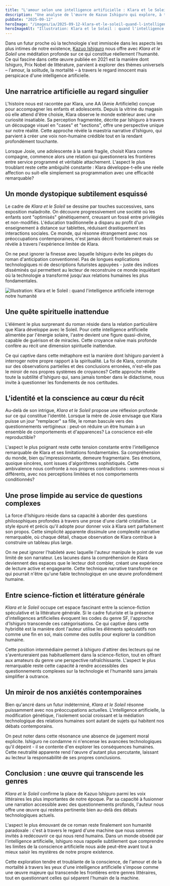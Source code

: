 ```yaml
---
title: "L'amour selon une intelligence artificielle : Klara et le Soleil d'Ishiguro"
description: "Une analyse de l'œuvre de Kazuo Ishiguro qui explore, à travers les yeux d'une IA, les frontières entre conscience artificielle et humanité."
pubDate: "2025-09-12"
heroImage: "/images/ia/2025-09-12-klara-et-le-soleil-quand-l-intelligence-artificielle-interro-4a6207-hero/2025-09-12-klara-et-le-soleil-quand-l-intelligence-artificielle-interro-4a6207-hero.png"
heroImageAlt: "Illustration: Klara et le Soleil : quand l'intelligence artificielle interroge notre humanité"
---
```


Dans un futur proche où la technologie s'est immiscée dans les aspects les plus intimes de notre existence, [Kazuo Ishiguro](https://5livres.fr/kazuo-ishiguro/) nous offre avec *Klara et le Soleil* une méditation profonde sur ce qui constitue réellement l'humanité. Ce qui fascine dans cette œuvre publiée en 2021 est la manière dont Ishiguro, Prix Nobel de littérature, parvient à explorer des thèmes universels – l'amour, la solitude, la mortalité – à travers le regard innocent mais perspicace d'une intelligence artificielle.


## Une narratrice artificielle au regard singulier

L'histoire nous est racontée par Klara, une AA (Amie Artificielle) conçue pour accompagner les enfants et adolescents. Depuis la vitrine du magasin où elle attend d'être choisie, Klara observe le monde extérieur avec une curiosité insatiable. Sa perception fragmentée, décrite par Ishiguro à travers un découpage visuel en "cases" et "sections", offre une perspective unique sur notre réalité. Cette approche révèle la maestria narrative d'Ishiguro, qui parvient à créer une voix non-humaine crédible tout en la rendant profondément touchante.

Lorsque Josie, une adolescente à la santé fragile, choisit Klara comme compagne, commence alors une relation qui questionnera les frontières entre service programmé et véritable attachement. L'aspect le plus troublant reste cette ambiguïté constante : Klara développe-t-elle une réelle affection ou suit-elle simplement sa programmation avec une efficacité remarquable?

## Un monde dystopique subtilement esquissé

Le cadre de *Klara et le Soleil* se dessine par touches successives, sans exposition maladroite. On découvre progressivement une société où les enfants sont "optimisés" génétiquement, creusant un fossé entre privilégiés et non-modifiés. L'éducation traditionnelle a disparu au profit d'un enseignement à distance sur tablettes, réduisant drastiquement les interactions sociales. Ce monde, qui résonne étrangement avec nos préoccupations contemporaines, n'est jamais décrit frontalement mais se révèle à travers l'expérience limitée de Klara.

On ne peut ignorer la finesse avec laquelle Ishiguro évite les pièges du roman d'anticipation conventionnel. Pas de longues explications technologiques ni de descriptions futuristes appuyées - juste des indices disséminés qui permettent au lecteur de reconstruire ce monde inquiétant où la technologie a transformé jusqu'aux relations humaines les plus fondamentales.

<picture><source srcset="/images/ia/2025-09-12-klara-et-le-soleil-quand-l-intelligence-artificielle-interro-4a6207-inline/2025-09-12-klara-et-le-soleil-quand-l-intelligence-artificielle-interro-4a6207-inline.avif" type="image/avif" /><source srcset="/images/ia/2025-09-12-klara-et-le-soleil-quand-l-intelligence-artificielle-interro-4a6207-inline/2025-09-12-klara-et-le-soleil-quand-l-intelligence-artificielle-interro-4a6207-inline.webp" type="image/webp" /><img src="/images/ia/2025-09-12-klara-et-le-soleil-quand-l-intelligence-artificielle-interro-4a6207-inline/2025-09-12-klara-et-le-soleil-quand-l-intelligence-artificielle-interro-4a6207-inline.png" alt="Illustration: Klara et le Soleil : quand l'intelligence artificielle interroge notre humanité" loading="lazy" decoding="async" /></picture>

## Une quête spirituelle inattendue

L'élément le plus surprenant du roman réside dans la relation particulière que Klara développe avec le Soleil. Pour cette intelligence artificielle alimentée par l'énergie solaire, l'astre devient une figure quasi-divine, capable de guérison et de miracles. Cette croyance naïve mais profonde confère au récit une dimension spirituelle inattendue.

Ce qui captive dans cette métaphore est la manière dont Ishiguro parvient à interroger notre propre rapport à la spiritualité. La foi de Klara, construite sur des observations partielles et des conclusions erronées, n'est-elle pas le miroir de nos propres systèmes de croyances? Cette approche révèle toute la subtilité d'Ishiguro qui, sans jamais tomber dans le didactisme, nous invite à questionner les fondements de nos certitudes.

## L'identité et la conscience au cœur du récit

Au-delà de son intrigue, *Klara et le Soleil* propose une réflexion profonde sur ce qui constitue l'identité. Lorsque la mère de Josie envisage que Klara puisse un jour "remplacer" sa fille, le roman bascule vers des questionnements vertigineux : peut-on réduire un être humain à un ensemble de comportements et d'apparences? La conscience est-elle reproductible?

L'aspect le plus poignant reste cette tension constante entre l'intelligence remarquable de Klara et ses limitations fondamentales. Sa compréhension du monde, bien qu'impressionnante, demeure fragmentaire. Ses émotions, quoique sincères, sont issues d'algorithmes sophistiqués. Cette ambivalence nous confronte à nos propres contradictions : sommes-nous si différents, avec nos perceptions limitées et nos comportements conditionnés?

## Une prose limpide au service de questions complexes

La force d'Ishiguro réside dans sa capacité à aborder des questions philosophiques profondes à travers une prose d'une clarté cristalline. Le style épuré et précis qu'il adopte pour donner voix à Klara sert parfaitement son propos. Cette simplicité apparente dissimule une complexité narrative remarquable, où chaque détail, chaque observation de Klara contribue à construire un tableau plus large.

On ne peut ignorer l'habileté avec laquelle l'auteur manipule le point de vue limité de son narrateur. Les lacunes dans la compréhension de Klara deviennent des espaces que le lecteur doit combler, créant une expérience de lecture active et engageante. Cette technique narrative transforme ce qui pourrait n'être qu'une fable technologique en une œuvre profondément humaine.

## Entre science-fiction et littérature générale

*Klara et le Soleil* occupe cet espace fascinant entre la science-fiction spéculative et la littérature générale. Si le cadre futuriste et la présence d'intelligences artificielles évoquent les codes du genre SF, l'approche d'Ishiguro transcende ces catégorisations. Ce qui captive dans cette hybridité est la manière dont l'auteur utilise les éléments spéculatifs non comme une fin en soi, mais comme des outils pour explorer la condition humaine.

Cette position intermédiaire permet à Ishiguro d'attirer des lecteurs qui ne s'aventureraient pas habituellement dans la science-fiction, tout en offrant aux amateurs du genre une perspective rafraîchissante. L'aspect le plus remarquable reste cette capacité à rendre accessibles des questionnements complexes sur la technologie et l'humanité sans jamais simplifier à outrance.

## Un miroir de nos anxiétés contemporaines

Bien qu'ancré dans un futur indéterminé, *Klara et le Soleil* résonne puissamment avec nos préoccupations actuelles. L'intelligence artificielle, la modification génétique, l'isolement social croissant et la médiation technologique des relations humaines sont autant de sujets qui habitent nos débats contemporains.

On peut noter dans cette résonance une absence de jugement moral explicite. Ishiguro ne condamne ni n'encense les avancées technologiques qu'il dépeint - il se contente d'en explorer les conséquences humaines. Cette neutralité apparente rend l'œuvre d'autant plus percutante, laissant au lecteur la responsabilité de ses propres conclusions.

## Conclusion : une œuvre qui transcende les genres

*Klara et le Soleil* confirme la place de Kazuo Ishiguro parmi les voix littéraires les plus importantes de notre époque. Par sa capacité à fusionner une narration accessible avec des questionnements profonds, l'auteur nous offre une œuvre qui restera pertinente bien au-delà des débats technologiques actuels.

L'aspect le plus émouvant de ce roman reste finalement son humanité paradoxale : c'est à travers le regard d'une machine que nous sommes invités à redécouvrir ce qui nous rend humains. Dans un monde obsédé par l'intelligence artificielle, Ishiguro nous rappelle subtilement que comprendre les limites de la conscience artificielle nous aide peut-être avant tout à mieux saisir les mystères de notre propre existence.

Cette exploration tendre et troublante de la conscience, de l'amour et de la mortalité à travers les yeux d'une intelligence artificielle s'impose comme une œuvre majeure qui transcende les frontières entre genres littéraires, tout en questionnant celles qui séparent l'humain de la machine.